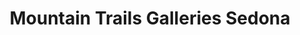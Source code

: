 ---
title: "Mountain Trails Galleries Sedona"
url: /sedona/mountain-trails-galleries-sedona/
shop: Kunst
---